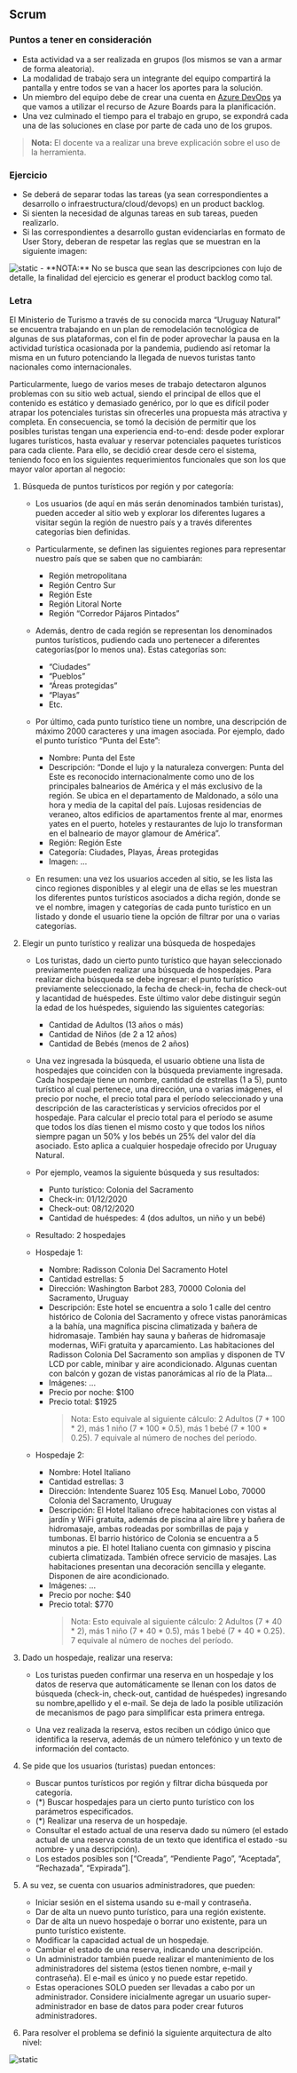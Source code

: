 
## Scrum

### Puntos a tener en consideración
- Esta actividad va a ser realizada en grupos (los mismos se van a armar de forma aleatoria).
- La modalidad de trabajo sera un integrante del equipo compartirá la pantalla y entre todos se van a hacer los aportes para la solución.
- Un miembro del equipo debe de crear una cuenta en [Azure DevOps](https://azure.microsoft.com/en-us/services/devops/) ya que vamos a utilizar el recurso de Azure Boards para la planificación.
- Una vez culminado el tiempo para el trabajo en grupo, se expondrá cada una de las soluciones en clase por parte de cada uno de los grupos.

>**Nota:** El docente va a realizar una breve explicación sobre el uso de la herramienta.

### Ejercicio
-  Se deberá de separar todas las tareas (ya sean correspondientes a desarrollo o infraestructura/cloud/devops) en un product backlog.
-  Si sienten la necesidad de algunas tareas en sub tareas, pueden realizarlo.
-  Si las correspondientes a desarrollo gustan evidenciarlas en formato de User Story, deberan de respetar las reglas que se muestran en la siguiente imagen:
<img src="/Extras/Imagenes/laboratorioScrum/userStoryTemplate.jpeg" title="static">
- **NOTA:** No se busca que sean las descripciones con lujo de detalle, la finalidad del ejercicio es generar el product backlog como tal.


### Letra

El ​Ministerio de Turismo a través de su conocida marca ​“Uruguay Natural​” se encuentra trabajando en un plan de remodelación tecnológica de algunas de sus plataformas, con el fin de poder aprovechar la pausa en la actividad turística ocasionada por la pandemia, pudiendo así retomar la misma en un futuro potenciando la llegada de nuevos turistas tanto nacionales como internacionales.

Particularmente, luego de varios meses de trabajo detectaron algunos problemas con su sitio web actual, siendo el principal de ellos que el contenido es estático y demasiado genérico, por lo que es difícil poder atrapar los potenciales turistas sin ofrecerles una propuesta más atractiva y completa. En consecuencia, se tomó la decisión de permitir que los posibles turistas tengan una experiencia end-to-end: desde poder explorar lugares turísticos, hasta evaluar y reservar potenciales paquetes turísticos para cada cliente. Para ello, se decidió crear desde cero el sistema, teniendo foco en los siguientes requerimientos funcionales que son los que mayor valor aportan al negocio:

1) Búsqueda de puntos turísticos por región y por categoría:

   - Los usuarios (de aquí en más serán denominados también ​turistas​), pueden acceder al sitio web y explorar los diferentes lugares a visitar según la región de nuestro país y a través diferentes categorías bien definidas.
   - Particularmente, se definen las siguientes ​regiones para representar nuestro país que se saben que no cambiarán:
     - Región metropolitana
     - Región Centro Sur
     - Región Este
     - Región Litoral Norte
     - Región “Corredor Pájaros Pintados” 


   - Además, dentro de cada región se representan los denominados ​puntos turísticos, ​pudiendo cada uno pertenecer a diferentes ​categorías​ (por lo menos una). Estas categorías son:
     - “Ciudades”
     - “Pueblos”
     - “Áreas protegidas”
     - “Playas”
     - Etc.

   - Por último, cada ​punto turístico tiene un nombre, una descripción de máximo 2000 caracteres y una imagen asociada. Por ejemplo, dado el punto turístico “Punta del Este”:
     - Nombre​: Punta del Este
     - Descripción​: ​“Donde el lujo y la naturaleza convergen: Punta del Este es reconocido internacionalmente como uno de los principales balnearios de América y el más exclusivo de la región. Se ubica en el departamento de Maldonado, a sólo una hora y media de la capital del país. Lujosas residencias de veraneo, altos edificios de apartamentos frente al mar, enormes yates en el puerto, hoteles y restaurantes de lujo lo transforman en el balneario de mayor glamour de América”.
     - Región: ​Región Este
     - Categoría​: Ciudades, Playas, Áreas protegidas
     - Imagen​: ...
  
   - En resumen: una vez los usuarios acceden al sitio, se les lista las cinco regiones disponibles y al elegir una de ellas se les muestran los diferentes puntos turísticos asociados a dicha región, donde se ve el nombre, imagen y categorías de cada punto turístico en un listado y donde el usuario tiene la opción de filtrar por una o varias categorías.

2) Elegir un punto turístico y realizar una búsqueda de hospedajes

   - Los turistas, dado un cierto punto turístico que hayan seleccionado previamente pueden realizar una búsqueda de hospedajes. Para realizar dicha búsqueda se debe ingresar: ​el punto turístico previamente seleccionado, la ​fecha de check-in​, ​fecha de check-out y la ​cantidad de huéspedes​. Este último valor debe distinguir según la edad de los huéspedes, siguiendo las siguientes categorías:
     - Cantidad de Adultos (13 años o más)
     - Cantidad de Niños (de 2 a 12 años)
     - Cantidad de Bebés (menos de 2 años)

   - Una vez ingresada la búsqueda, el usuario obtiene una lista de ​hospedajes que coinciden con la búsqueda previamente ingresada. Cada hospedaje tiene un ​nombre​, ​cantidad de estrellas (1 a 5)​, punto turístico al cual pertenece, una ​dirección​, ​una o varias imágenes​, el ​precio por noche​, el precio total para el período seleccionado y una ​descripción de las características y servicios ofrecidos por el hospedaje. Para calcular el precio total para el período se asume que todos los días tienen el mismo costo y que todos los niños siempre pagan un 50% y los bebés un 25% del valor del día asociado. Esto aplica a cualquier hospedaje ofrecido por Uruguay Natural.

   - Por ejemplo, veamos la siguiente búsqueda y sus resultados:

     - Punto turístico:​ Colonia del Sacramento
     - Check-in: ​01/12/2020
     - Check-out: ​08/12/2020
     - Cantidad de huéspedes:​ 4 (dos adultos, un niño y un bebé)

    - Resultado: 2 hospedajes

     - Hospedaje 1:
       - Nombre​: Radisson Colonia Del Sacramento Hotel
       - Cantidad estrellas:​ 5
       - Dirección:​ Washington Barbot 283, 70000 Colonia del Sacramento, Uruguay
       - Descripción: ​Este hotel se encuentra a solo 1 calle del centro histórico de Colonia del
      Sacramento y ofrece vistas panorámicas a la bahía, una magnífica piscina climatizada y bañera de hidromasaje. También hay sauna y bañeras de hidromasaje modernas, WiFi gratuita y aparcamiento. Las habitaciones del Radisson Colonia Del Sacramento son amplias y disponen de TV LCD por cable, minibar y aire acondicionado. Algunas cuentan con balcón y gozan de vistas panorámicas al río de la Plata...
       - Imágenes​: ...
       - Precio por noche: $100
       - Precio total: $1925
          >Nota: Esto equivale al siguiente cálculo: 2 Adultos (7 * 100 * 2), más 1 niño (7 * 100 * 0.5), más 1 bebé (7 * 100 * 0.25). 7 equivale al número de noches del período.
     - Hospedaje 2:
       - Nombre​: Hotel Italiano
       - Cantidad estrellas:​ 3
       - Dirección: Intendente Suarez 105 Esq. Manuel Lobo, 70000 Colonia del Sacramento, Uruguay
       - Descripción: ​El Hotel Italiano ofrece habitaciones con vistas al jardín y WiFi gratuita, además de piscina al aire libre y bañera de hidromasaje, ambas rodeadas por sombrillas de paja y tumbonas. El barrio histórico de Colonia se encuentra a 5 minutos a pie. El hotel Italiano cuenta con gimnasio y piscina cubierta climatizada. También ofrece servicio de masajes. Las habitaciones presentan una decoración sencilla y elegante. Disponen de aire acondicionado.
       - Imágenes​: ...
       - Precio por noche: $40
       - Precio total: $770
          >Nota:  Esto equivale al siguiente cálculo: 2 Adultos (7 * 40 * 2), más 1 niño (7 * 40 * 0.5), más 1 bebé (7 * 40 * 0.25). 7 equivale al número de noches del período.

3) Dado un hospedaje, realizar una reserva:

   - Los turistas pueden confirmar una reserva en un hospedaje y los datos de reserva que automáticamente se llenan con los datos de búsqueda (check-in, check-out, cantidad de huéspedes) ingresando su ​nombre​, ​apellido y el ​e-mail​. Se deja de lado la posible utilización de mecanismos de pago para simplificar esta primera entrega.

   - Una vez realizada la reserva, estos reciben un ​código único que identifica la reserva, además de un número telefónico​ y un ​texto de información​ del contacto.

4) Se pide que los usuarios (​turistas​) puedan entonces:

   - Buscar​ puntos turísticos​ ​por región ​y filtrar dicha búsqueda​ por categoría​.
   - (*) ​Buscar​ hospedajes ​para un cierto​ punto turístico​ con los parámetros especificados.
   - (*) Realizar una reserva de un hospedaje​.
   - Consultar el estado actual de una reserva ​dado su número ​(el estado actual de una reserva consta
   de un texto que identifica el estado -su nombre- y una descripción).
   - Los estados posibles son [“Creada”, “Pendiente Pago”, “Aceptada”, “Rechazada”, “Expirada”].

5) A su vez, se cuenta con usuarios ​administradores​, que pueden:

   - Iniciar sesión en el sistema​ usando su ​e-mail​ y ​contraseña​.
   - Dar de alta un nuevo punto turístico, ​para una región existente.
   - Dar de alta un nuevo hospedaje​ o​ borrar uno existente, ​para un punto turístico existente.
   - Modificar la capacidad actual de un hospedaje​.
   - Cambiar el estado de una reserva​,​ ​indicando una descripción.
   - Un administrador también puede realizar el mantenimiento de los administradores del sistema (estos tienen ​nombre​, ​e-mail​ y ​contraseña​). El e-mail es único y no puede estar repetido.
   - Estas operaciones SOLO pueden ser llevadas a cabo por un administrador. Considere inicialmente agregar un usuario super-administrador en base de datos para poder crear futuros administradores.

6) Para resolver el problema se definió la siguiente arquitectura de alto nivel:
<img src="/Extras/Imagenes/laboratorioScrum/Arquitectura.png" title="static">